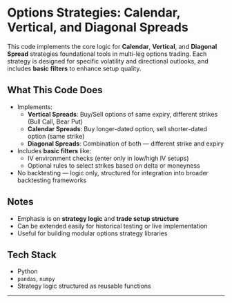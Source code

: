 # Options Strategies: Calendar, Vertical, and Diagonal Spreads

This code implements the core logic for **Calendar**, **Vertical**, and **Diagonal Spread** strategies foundational tools in multi-leg options trading. Each strategy is designed for specific volatility and directional outlooks, and includes **basic filters** to enhance setup quality.



## What This Code Does

- Implements:
  - **Vertical Spreads**: Buy/Sell options of same expiry, different strikes (Bull Call, Bear Put)
  - **Calendar Spreads**: Buy longer-dated option, sell shorter-dated option (same strike)
  - **Diagonal Spreads**: Combination of both — different strike and expiry
- Includes **basic filters** like:
  - IV environment checks (enter only in low/high IV setups)
  - Optional rules to select strikes based on delta or moneyness
- No backtesting — logic only, structured for integration into broader backtesting frameworks

##  Notes

- Emphasis is on **strategy logic** and **trade setup structure**
- Can be extended easily for historical testing or live implementation
- Useful for building modular options strategy libraries

##  Tech Stack

- Python
- `pandas`, `numpy`
- Strategy logic structured as reusable functions

---

